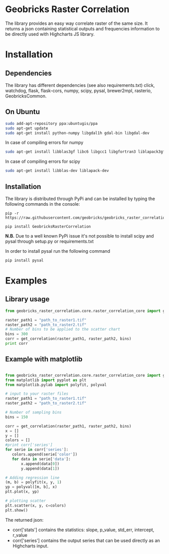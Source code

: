 Geobricks Raster Correlation
====================

The library provides an easy way correlate raster of the same size. It returns a json containing statistical outputs and frequencies information to be directly used with Highcharts JS library.

# Installation

## Dependencies

The library has different dependencies (see also requirements.txt) click, watchdog, flask, flask-cors, numpy, scipy, pysal, brewer2mpl, rasterio, GeobricksCommon.

## On Ubuntu

```bash
sudo add-apt-repository ppa:ubuntugis/ppa
sudo apt-get update
sudo apt-get install python-numpy libgdal1h gdal-bin libgdal-dev
```

In case of compiling errors for numpy
```bash
sudo apt-get install libblas3gf libc6 libgcc1 libgfortran3 liblapack3gf libstdc++6 build-essential gfortran python-all-dev libatlas-base-dev python-dev
```

In case of compiling errors for scipy
```bash
sudo apt-get install libblas-dev liblapack-dev
```

## Installation

The library is distributed through PyPi and can be installed by typing the following commands in the console:
```
pip -r https://raw.githubusercontent.com/geobricks/geobricks_raster_correlation/master/requirements.txt

pip install GeobricksRasterCorrelation
```

**N.B.** Due to a well known PyPi issue it's not possible to install scipy and pysal through setup.py or requirements.txt 

In order to install pysal run the following command
```bash
pip install pysal
```


# Examples

## Library usage

```python
from geobricks_raster_correlation.core.raster_correlation_core import get_correlation

raster_path1 = "path_to_raster1.tif"
raster_path2 = "path_to_raster2.tif"
# Number of bins to be applied to the scatter chart
bins = 300
corr = get_correlation(raster_path1, raster_path2, bins)
print corr
```

 ## Example with matplotlib
 
 ```python
 
from geobricks_raster_correlation.core.raster_correlation_core import get_correlation
from matplotlib import pyplot as plt
from matplotlib.pylab import polyfit, polyval

# input to your raster files
raster_path1 = "path_to_raster1.tif"
raster_path2 = "path_to_raster2.tif"

# Number of sampling bins
bins = 150

corr = get_correlation(raster_path1, raster_path2, bins)
x = []
y = []
colors = []
#print corr['series']
for serie in corr['series']:
    colors.append(serie['color'])
    for data in serie['data']:
        x.append(data[0])
        y.append(data[1])

# Adding regression line
(m, b) = polyfit(x, y, 1)
yp = polyval([m, b], x)
plt.plot(x, yp)

# plotting scatter
plt.scatter(x, y, c=colors)
plt.show()
```

The returned json:
 
 * corr['stats'] contains the statistics: slope, p_value, std_err, intercept, r_value
 * corr['series']  contains the output series that can be used directly as an Highcharts input. 
